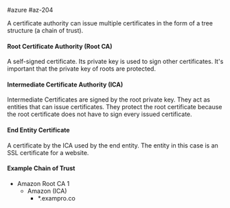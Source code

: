 #azure #az-204 

A certificate authority can issue multiple certificates in the form of a tree structure (a chain of trust).

#### Root Certificate Authority (Root CA)
A self-signed certificate.
Its private key is used to sign other certificates.
It's important that the private key of roots are protected.

#### Intermediate Certificate Authority (ICA)
Intermediate Certificates are signed by the root private key.
They act as entities that can issue certificates.
They protect the root certificate because the root certificate does not have to sign every issued certificate.

#### End Entity Certificate
A certificate by the ICA used by the end entity.
The entity in this case is an SSL certificate for a website.

#### Example Chain of Trust
- Amazon Root CA 1
	- Amazon (ICA)
		- \*.exampro.co